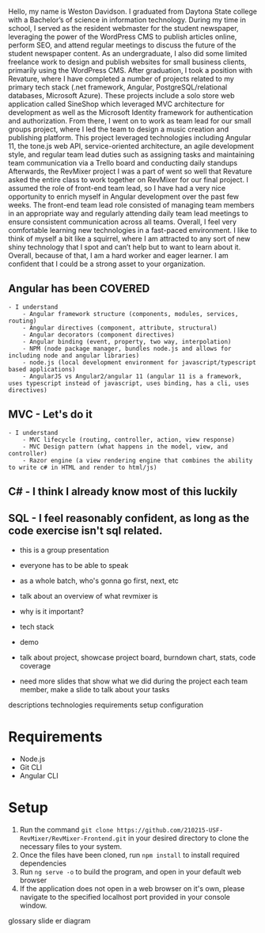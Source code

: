 
Hello, my name is Weston Davidson. I graduated from Daytona State college with a Bachelor’s of science in information technology. During my time in school, I served as the resident webmaster for the student newspaper, leveraging the power of the WordPress CMS to publish articles online, perform SEO, and attend regular meetings to discuss the future of the student newspaper content. As an undergraduate, I also did some limited freelance work to design and publish websites for small business clients, primarily using the WordPress CMS.
After graduation, I took a position with Revature, where I have completed a number of projects related to my primary tech stack (.net framework, Angular, PostgreSQL/relational databases, Microsoft Azure).
These projects include a solo store web application called SineShop which leveraged MVC architecture for development as well as the Microsoft Identity framework for authentication and authorization. 
From there, I went on to work as team lead for our small groups project, where I led the team to design a music creation and publishing platform. This project leveraged technologies including Angular 11, the tone.js web API, service-oriented architecture, an agile development style, and regular team lead duties such as assigning tasks and maintaining team communication via a Trello board and conducting daily standups
Afterwards, the RevMixer project I was a part of went so well that Revature asked the entire class to work together on RevMixer for our final project. I assumed the role of front-end team lead, so I have had a very nice opportunity to enrich myself in Angular development over the past few weeks. The front-end team lead role consisted of managing team members in an appropriate way and regularly attending daily team lead meetings to ensure consistent communication across all teams.
Overall, I feel very comfortable learning new technologies in a fast-paced environment. I like to think of myself a bit like a squirrel, where I am attracted to any sort of new shiny technology that I spot and can’t help but to want to learn about it. Overall, because of that, I am a hard worker and eager learner. I am confident that I could be a strong asset to your organization.



## Angular has been COVERED
    - I understand
        - Angular framework structure (components, modules, services, routing)
        - Angular directives (component, attribute, structural)
        - Angular decorators (component directives)
        - Angular binding (event, property, two way, interpolation)
        - NPM (node package manager, bundles node.js and allows for including node and angular libraries)
        - node.js (local development environment for javascript/typescript based applications)
        - AngularJS vs Angular2/angular 11 (angular 11 is a framework, uses typescript instead of javascript, uses binding, has a cli, uses directives)
## MVC - Let's do it
    - I understand
        - MVC lifecycle (routing, controller, action, view response)
        - MVC Design pattern (what happens in the model, view, and controller)
        - Razor engine (a view rendering engine that combines the ability to write c# in HTML and render to html/js)
## C# - I think I already know most of this luckily
## SQL - I feel reasonably confident, as long as the code exercise isn't sql related.


- this is a group presentation
- everyone has to be able to speak
- as a whole batch, who's gonna go first, next, etc
- talk about an overview of what revmixer is
- why is it important?
- tech stack
- demo
- talk about project, showcase project board, burndown chart, stats, code coverage

- need more slides that show what we did during the project
each team member, make a slide to talk about your tasks

descriptions technologies requirements setup configuration

# Requirements
- Node.js
- Git CLI
- Angular CLI

# Setup
1. Run the command `git clone https://github.com/210215-USF-RevMixer/RevMixer-Frontend.git` in your desired directory to clone the necessary files to your system.
1. Once the files have been cloned, run `npm install` to install required dependencies
1. Run `ng serve -o` to build the program, and open in your default web browser
1. If the application does not open in a web browser on it's own, please navigate to the specified localhost port provided in your console window.


glossary slide
er diagram
